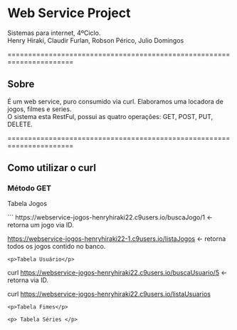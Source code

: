 <h1>Web Service Project</h1>

Sistemas para internet, 4ºCiclo. <br>
Henry Hiraki, Claudir Furlan, Robson Périco, Julio Domingos

======================================================================
<h2>Sobre</h2>
É um web service, puro consumido via curl. Elaboramos uma locadora de jogos, filmes e series.<br>
O sistema esta RestFul, possui as quatro operações: GET, POST, PUT, DELETE.

======================================================================
<h2>Como utilizar o curl</h2>

<h3>Método GET</h3>

<p>Tabela Jogos</p>
```
https://webservice-jogos-henryhiraki22.c9users.io/buscaJogo/1 <- retorna um jogo via ID.

https://webservice-jogos-henryhiraki22-1.c9users.io/listaJogos    <- retorna todos os jogos contido no banco.

```
<p>Tabela Usuário</p>

```
curl https://webservice-jogos-henryhiraki22.c9users.io/buscaUsuario/5 <- retorna via ID.

curl https://webservice-jogos-henryhiraki22.c9users.io/listaUsuarios

```
<p>Tabela Fimes</p>

```


```
<p> Tabela Séries </p>

```


```

